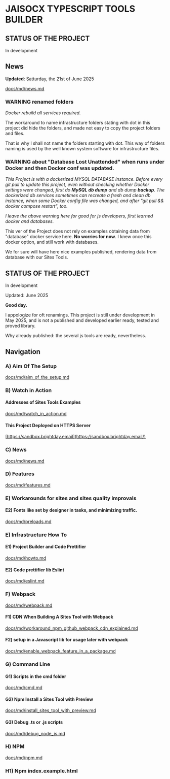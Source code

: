 # JAISOCX TYPESCRIPT TOOLS BUILDER

## STATUS OF THE PROJECT

In development



## News

**Updated**: Satturday, the 21st of June 2025


[docs/md/news.md](./docs/md/news.md)


### WARNING renamed folders

*Docker rebuild all services required.*


The workaround to name infrastructure folders stating with dot in this project did hide the folders,
and made not easy to copy the project folders and files.


That is why I shall not name the folders starting with dot. This way of folders naming is used by the well known system software for infrastructure files.





###  WARNING about "Database Lost Unattended" when runs under Docker and then Docker conf was updated.

*This Project is with a dockerized MYSQL DATABASE Instance. Before every git pull to update this project, even without checking whether Docker settings were changed, first do **MySQL db dump** and db dump **backup**. The dockerized db services sometimes can recreate a fresh and clean db instance, when some Docker config file was changed, and after "git pull && docker compose restart", too.*

*I leave the above warning here for good for js developers, first learned docker and databases.*

This ver of the Project does not rely on examples obtaining data from "database" docker service here. **No worries for now**. I knew once this docker option, and still work with databases.

We for sure will have here nice examples published, rendering data from database with our Sites Tools.





## STATUS OF THE PROJECT

In development

Updated: June 2025





**Good day.**

I appologize for oft renamings. This project is still under development in May 2025, and is not a published and developed earlier ready, tested and proved library.

Why already published: the several js tools are ready, nevertheless.




## Navigation

### A) Aim Of The Setup

[docs/md/aim_of_the_setup.md](./docs/md/aim_of_the_setup.md)



### B) Watch in Action

#### Addresses of Sites Tools Examples

[docs/md/watch_in_action.md](./docs/md/watch_in_action.md)


#### This Project Deployed on HTTPS Server

[https://sandbox.brightday.email](https://sandbox.brightday.email/)



### C) News

[docs/md/news.md](./docs/md/news.md)



### D) Features

[docs/md/features.md](./docs/md/features.md)






### E) Workarounds for sites and sites quality improvals



#### E2) Fonts like set by designer in tasks, and minimizing traffic.

[docs/md/preloads.md](./docs/md/preloads.md)










### E) Infrastructure How To

#### E1) Project Builder and Code Prettifier

[docs/md/howto.md](./docs/md/howto.md)


#### E2) Code prettifier lib Eslint

[docs/md/eslint.md](./docs/md/eslint.md)




### F) Webpack

[docs/md/webpack.md](./docs/md/webpack.md)



#### F1) CDN When Building A Sites Tool with Webpack

[docs/md/workaround_npm_github_webpack_cdn_explained.md](./docs/md/workaround_npm_github_webpack_cdn_explained.md)


#### F2) setup in a Javascript lib for usage later with webpack

[docs/md/enable_webpack_feature_in_a_package.md](./docs/md/enable_webpack_feature_in_a_package.md)





### G) Command Line

#### G1) Scripts in the cmd folder

[docs/md/cmd.md](./docs/md/cmd.md)



#### G2) Npm Install a Sites Tool with Preview

[docs/md/install_sites_tool_with_preview.md](./docs/md/install_sites_tool_with_preview.md)



#### G3) Debug .ts or .js scripts

[docs/md/debug_node_js.md](./docs/md/debug_node_js.md)



### H) NPM

[docs/md/npm.md](./docs/md/npm.md)



### H1) Npm index.example.html


